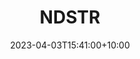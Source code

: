 ---
date: 2023-04-03T15:41:00+10:00
description: A modular synth constructed with pyrography and plywood
draft: false
icon: 2023-04-03-ndstr.webp
language: en
title: NDSTR
link: https://www.instagram.com/fjg.circuits/
alt: A photo of a modular synth constructed with pyrography and plywood.

---
